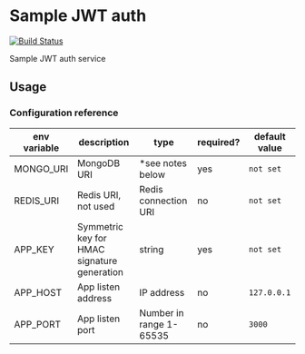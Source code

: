# Sample JWT auth

[![Build Status](https://drone.k3env.site/api/badges/k3env/sample-auth/status.svg)](https://drone.k3env.site/k3env/sample-auth)

Sample JWT auth service

## Usage

### Configuration reference

| env variable | description                                 | type                    | required? | default value |
| ------------ | ------------------------------------------- | ----------------------- | --------- | ------------- |
| MONGO_URI    | MongoDB URI                                 | \*see notes below       | yes       | `not set`     |
| REDIS_URI    | Redis URI, not used                         | Redis connection URI    | no        | `not set`     |
| APP_KEY      | Symmetric key for HMAC signature generation | string                  | yes       | `not set`     |
| APP_HOST     | App listen address                          | IP address              | no        | `127.0.0.1`   |
| APP_PORT     | App listen port                             | Number in range 1-65535 | no        | `3000`        |

